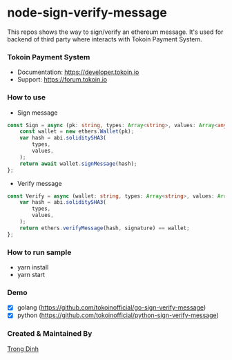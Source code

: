 # node-sign-verify-message

This repos shows the way to sign/verify an ethereum message. It's used for backend of third party where interacts with Tokoin Payment System.

### Tokoin Payment System
- Documentation: https://developer.tokoin.io
- Support: https://forum.tokoin.io

### How to use
- Sign message
```typescript
const Sign = async (pk: string, types: Array<string>, values: Array<any>) => {
    const wallet = new ethers.Wallet(pk);
    var hash = abi.soliditySHA3(
        types,
        values,
    );
    return await wallet.signMessage(hash);
};
```

- Verify message
```typescript
const Verify = async (wallet: string, types: Array<string>, values: Array<any>, signature: any) => {
    var hash = abi.soliditySHA3(
        types,
        values,
    );
    return ethers.verifyMessage(hash, signature) == wallet;
};
```

### How to run sample
- yarn install
- yarn start

### Demo
- [x] golang (https://github.com/tokoinofficial/go-sign-verify-message)
- [x] python (https://github.com/tokoinofficial/python-sign-verify-message)

### Created & Maintained By

[Trong Dinh](https://github.com/trongdth)